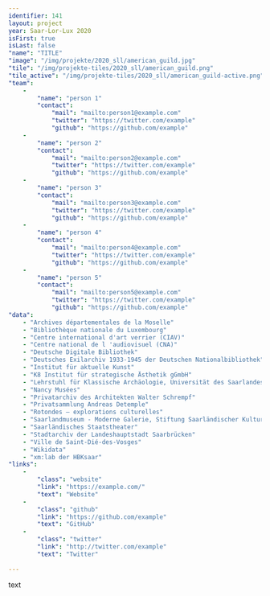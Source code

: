 ```yaml
---
identifier: 141
layout: project
year: Saar-Lor-Lux 2020
isFirst: true
isLast: false
"name": "TITLE"
"image": "/img/projekte/2020_sll/american_guild.jpg"
"tile": "/img/projekte-tiles/2020_sll/american_guild.png"
"tile_active": "/img/projekte-tiles/2020_sll/american_guild-active.png"
"team":
    -
        "name": "person 1"
        "contact":
            "mail": "mailto:person1@example.com"
            "twitter": "https://twitter.com/example"
            "github": "https://github.com/example"
    -
        "name": "person 2"
        "contact":
            "mail": "mailto:person2@example.com"
            "twitter": "https://twitter.com/example"
            "github": "https://github.com/example"
    -
        "name": "person 3"
        "contact":
            "mail": "mailto:person3@example.com"
            "twitter": "https://twitter.com/example"
            "github": "https://github.com/example"
    -
        "name": "person 4"
        "contact":
            "mail": "mailto:person4@example.com"
            "twitter": "https://twitter.com/example"
            "github": "https://github.com/example"
    -
        "name": "person 5"
        "contact":
            "mail": "mailto:person5@example.com"
            "twitter": "https://twitter.com/example"
            "github": "https://github.com/example"
"data":
    - "Archives départementales de la Moselle"
    - "Bibliothèque nationale du Luxembourg"
    - "Centre international d'art verrier (CIAV)"
    - "Centre national de l 'audiovisuel (CNA)"
    - "Deutsche Digitale Bibliothek"
    - "Deutsches Exilarchiv 1933-1945 der Deutschen Nationalbibliothek"
    - "Institut für aktuelle Kunst"
    - "K8 Institut für strategische Ästhetik gGmbH"
    - "Lehrstuhl für Klassische Archäologie, Universität des Saarlandes"
    - "Nancy Musées"
    - "Privatarchiv des Architekten Walter Schrempf"
    - "Privatsammlung Andreas Detemple"
    - "Rotondes – explorations culturelles"
    - "Saarlandmuseum - Moderne Galerie, Stiftung Saarländischer Kulturbesitz"
    - "Saarländisches Staatstheater"
    - "Stadtarchiv der Landeshauptstadt Saarbrücken"
    - "Ville de Saint-Dié-des-Vosges"
    - "Wikidata"
    - "xm:lab der HBKsaar"
"links":
    -
        "class": "website"
        "link": "https://example.com/"
        "text": "Website"
    -
        "class": "github"
        "link": "https://github.com/example"
        "text": "GitHub"
    -
        "class": "twitter"
        "link": "http://twitter.com/example"
        "text": "Twitter"
           
---
```

text